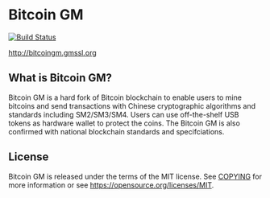 # Bitcoin GM

[![Build Status](https://travis-ci.org/bitcoin/bitcoin.svg?branch=master)](https://travis-ci.org/bitcoin/bitcoin)

http://bitcoingm.gmssl.org

## What is Bitcoin GM?

Bitcoin GM is a hard fork of Bitcoin blockchain to enable users to mine bitcoins and send transactions with Chinese cryptographic algorithms and standards including SM2/SM3/SM4. Users can use off-the-shelf USB tokens as hardware wallet to protect the coins. The Bitcoin GM is also confirmed with national blockchain standards and specifciations.

License
-------

Bitcoin GM is released under the terms of the MIT license. See [COPYING](COPYING) for more
information or see https://opensource.org/licenses/MIT.
